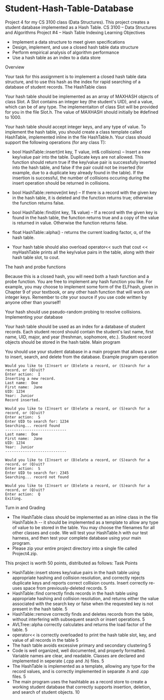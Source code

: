 # Student-Hash-Table-Database
Project 4 for my CS 3100 class (Data Structures). This project creates a student database implemented as a Hash Table.
CS 3100 – Data Structures and Algorithms
Project #4 – Hash Table Indexing
Learning Objectives

 - Implement a data structure to meet given specifications
 - Design, implement, and use a closed hash table data structure
 - Perform empirical analysis of algorithm performance
 - Use a hash table as an index to a data store

Overview

Your task for this assignment is to implement a closed hash table data structure, and to use this hash as the index for rapid searching of a database of student records.
The HashTable class

Your hash table should be implemented as an array of MAXHASH objects of class Slot. A Slot contains an integer key (the student's UID), and a value, which can be of any type. The implementaiton of class Slot will be provided for you in the file Slot.h. The value of MAXHASH should initially be #defined to 1000.

Your hash table should accept integer keys, and any type of value. To implement the hash table, you should create a class template called HashTable, implemented inline in the file HashTable.h. Your class should support the following operations (for any class T):
- bool HashTable<T>::insert(int key, T value, int& collisions) – Insert a new key/value pair into the table. Duplicate keys are not allowed. This function should return true if the key/value pair is successfully inserted into the hash table, and false if the pair could not be inserted (for example, due to a duplicate key already found in the table). If the insertion is successful, the number of collisions occuring during the insert operation should be returned in collisions.

- bool HashTable<T>::remove(int key) – If there is a record with the given key in the hash table, it is deleted and the function returns true; otherwise the function returns false.

- bool HashTable<T>::find(int key, T& value) – If a record with the given key is found in the hash table, the function returns true and a copy of the value is returned in value. Otherwise the function returns false.

- float HashTable<T>::alpha() ‐ returns the current loading factor, α, of the hash table.

 - Your hash table should also overload operator<< such that cout << myHashTable prints all the key/value pairs in the table, along with their hash table slot, to cout.

The hash and probe functions

Because this is a closed hash, you will need both a hash function and a probe function. You are free to implement any hash function you like. For example, you may choose to implement some form of the ELFhash, given in Chapter 9 of your textbook, or any other hash function that will work on integer keys. Remember to cite your source if you use code written by anyone other than yourself!

Your hash should use pseudo-random probing to resolve collisions.
Implementing your database

Your hash table should be used as an index for a database of student records. Each student record should contain the student's last name, first name, UID, major, and year (freshman, sophomore, etc.). Student record objects should be stored in the hash table.
Main program

You should use your student database in a main program that allows a user to insert, search, and delete from the database.
Example program operation

    Would you like to (I)nsert or (D)elete a record, or (S)earch for a record, or (Q)uit?
    Enter action:  I
    Inserting a new record.
    Last name:  Doe
    First name:  Jane
    UID: 1234
    Year:  Junior
    Record inserted.

    Would you like to (I)nsert or (D)elete a record, or (S)earch for a record, or (Q)uit?
    Enter action:  S
    Enter UID to search for: 1234
    Searching... record found
    ----------------------------
    Last name:  Doe
    First name:  Jane
    UID: 1234
    Year:  Junior
    ----------------------------

    Would you like to (I)nsert or (D)elete a record, or (S)earch for a record, or (Q)uit?
    Enter action:  S
    Enter UID to search for: 2345
    Searching... record not found

    Would you like to (I)nsert or (D)elete a record, or (S)earch for a record, or (Q)uit?
    Enter action:  Q
    Exiting.

Turn in and Grading
 - The HashTable class should be implemented as an inline class in the file HashTable.h -- 
    it should be implemented as a template to allow any type of value to be stored in the table. 
    You may choose the filenames for all other classes and code. We will test your HashTable.h with our test harness, 
    and then test your complete database using your main program.
 - Please zip your entire project directory into a single file called Project4.zip.

This project is worth 50 points, distributed as follows:
Task 	Points
 - HashTable::insert stores key/value pairs in the hash table using appropriate hashing and collision resolution, and correctly rejects duplicate keys and reports correct collision counts. Insert correctly re-uses space from previously-deleted records. 	5
 - HashTable::find correctly finds records in the hash table using appropriate hashing and collision resolution, and returns either the value associated with the search key or false when the requested key is not present in the hash table. 	5
 - HashTable::remove correctly finds and deletes records from the table, without interfering with subsequent search or insert operations. 	5
 - AVLTree::alpha correctly calculates and returns the load factor of the table. 	5
 - operator<< is correctly overloaded to print the hash table slot, key, and value of all records in the table 	5
 - The hash table avoids excessive primary and secondary clustering 	5
 - Code is well organized, well documented, and properly formatted. Variable names are clear, and readable. Classes are declared and implemented in seperate (.cpp and .h) files. 	5
 - The HashTable is implemented as a template, allowing any type for the record values, and is correctly implemented in separate .h and .cpp files. 	5
 - The main program uses the hashtable as a record store to create a working student database that correctly supports insertion, deletion, and search of student objects. 	10
